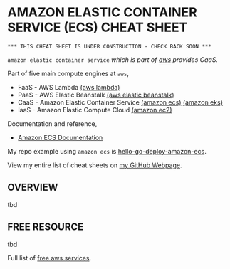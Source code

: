 # AMAZON ELASTIC CONTAINER SERVICE (ECS) CHEAT SHEET

```
*** THIS CHEAT SHEET IS UNDER CONSTRUCTION - CHECK BACK SOON ***
```

`amazon elastic container service` _which is part of
[aws](https://github.com/JeffDeCola/my-cheat-sheets/tree/master/software/service-architectures/infrastructure-as-a-service/cloud-services/amazon-web-services-cheat-sheet)
provides CaaS._

Part of five main compute engines at `aws`,

* FaaS - AWS Lambda
  [(aws lambda)](https://github.com/JeffDeCola/my-cheat-sheets/tree/master/software/service-architectures/function-as-a-service/aws-lambda-cheat-sheet)
* PaaS - AWS Elastic Beanstalk
  [(aws elastic beanstalk)](https://github.com/JeffDeCola/my-cheat-sheets/tree/master/software/service-architectures/platform-as-a-service/aws-elastic-beanstalk-cheat-sheet)
* CaaS - Amazon Elastic Container Service
  [(amazon ecs)](https://github.com/JeffDeCola/my-cheat-sheets/tree/master/software/service-architectures/containers-as-a-service/amazon-elastic-container-service-cheat-sheet)
  [(amazon eks)](https://github.com/JeffDeCola/my-cheat-sheets/tree/master/software/service-architectures/containers-as-a-service/amazon-elastic-container-service-for-kubernetes-cheat-sheet)
* IaaS - Amazon Elastic Compute Cloud
  [(amazon ec2)](https://github.com/JeffDeCola/my-cheat-sheets/tree/master/software/service-architectures/infrastructure-as-a-service/compute/amazon-elastic-compute-cloud-cheat-sheet)

Documentation and reference,

* [Amazon ECS Documentation](https://aws.amazon.com/ecs/)

My repo example using `amazon ecs` is
[hello-go-deploy-amazon-ecs](https://github.com/JeffDeCola/hello-go-deploy-amazon-ecs).

View my entire list of cheat sheets on
[my GitHub Webpage](https://jeffdecola.github.io/my-cheat-sheets/).

## OVERVIEW

tbd

## FREE RESOURCE

tbd

Full list of [free aws services](https://aws.amazon.com/free/).